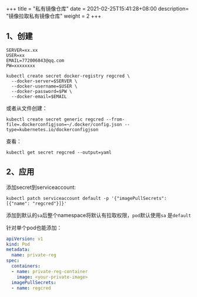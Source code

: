 +++
title = "私有镜像仓库"
date =  2021-02-25T15:41:28+08:00
description= "镜像拉取私有镜像仓库"
weight = 2
+++


## 1、创建

```shell
SERVER=xx.xx
USER=xx
EMAIL=772006843@qq.com
PW=xxxxxxxx

kubectl create secret docker-registry regcred \
  --docker-server=$SERVER \
  --docker-username=$USER \
  --docker-password=$PW \
  --docker-email=$EMAIL
```

或者从文件创建：

```shell
kubectl create secret generic regcred --from-file=.dockerconfigjson=~/.docker/config.json --type=kubernetes.io/dockerconfigjson
```

查看：

```shell
kubectl get secret regcred --output=yaml
```

## 2、应用

添加secret到serviceaccount:

```shell
kubectl patch serviceaccount default -p '{"imagePullSecrets": [{"name": "regcred"}]}'
```

添加到默认的`sa`后整个namespace将默认有拉取权限，`pod`默认使用`sa` 是`default`

针对单个pod也能添加：

```yaml
apiVersion: v1
kind: Pod
metadata:
  name: private-reg
spec:
  containers:
  - name: private-reg-container
    image: <your-private-image>
  imagePullSecrets:
  - name: regcred
```
